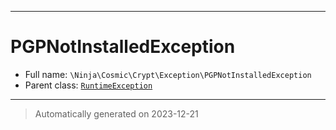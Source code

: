 ***

# PGPNotInstalledException





* Full name: `\Ninja\Cosmic\Crypt\Exception\PGPNotInstalledException`
* Parent class: [`RuntimeException`](../../../../RuntimeException.md)






***
> Automatically generated on 2023-12-21
